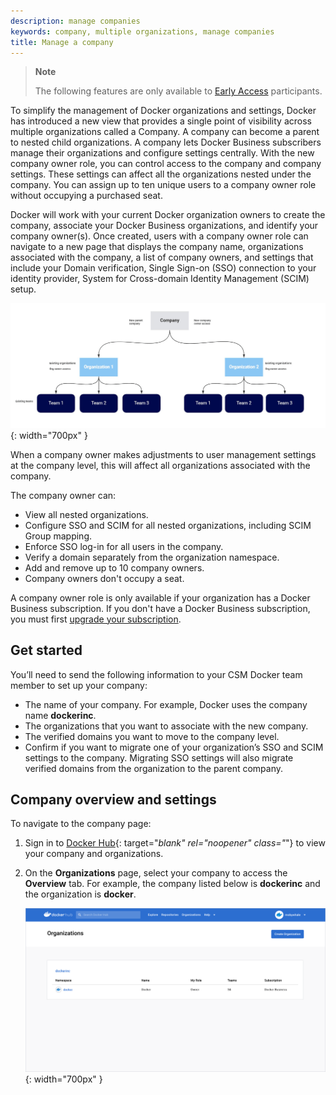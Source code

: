 ```yaml
---
description: manage companies
keywords: company, multiple organizations, manage companies
title: Manage a company
---
```


> **Note**
>
> The following features are only available to [Early Access](../release-lifecycle.md/#early-access-ea) participants.


To simplify the management of Docker organizations and settings, Docker has introduced a new view that provides a single point of visibility across multiple organizations called a Company. A company can become a parent to nested child organizations. A company lets Docker Business subscribers manage their organizations and configure settings centrally. With the new company owner role, you can control access to the company and company settings. These settings can affect all the organizations nested under the company. You can assign up to ten unique users to a company owner role without occupying a purchased seat.

Docker will work with your current Docker organization owners to create the company, associate your Docker Business organizations, and identify your company owner(s). Once created, users with a company owner role can navigate to a new page that displays the company name, organizations associated with the company, a list of company owners, and settings that include your Domain verification, Single Sign-on (SSO) connection to your identity provider, System for Cross-domain Identity Management (SCIM) setup.


 ![company-process](images/company-process-diagram.png){: width="700px" }

When a company owner makes adjustments to user management settings at the company level, this will affect all organizations associated with the company.

The company owner can:

- View all nested organizations.
- Configure SSO and SCIM for all nested organizations, including SCIM Group mapping.
- Enforce SSO log-in for all users in the company.
- Verify a domain separately from the organization namespace.
- Add and remove up to 10 company owners.
- Company owners don't occupy a seat.

A company owner role is only available if your organization has a Docker Business subscription. If you don't have a Docker Business subscription, you must first [upgrade your subscription](../subscription/upgrade.md).

## Get started

You’ll need to send the following information to your CSM Docker team member to set up your company:

- The name of your company. For example, Docker uses the company name **dockerinc**.
- The organizations that you want to associate with the new company.
- The verified domains you want to move to the company level.
- Confirm if you want to migrate one of your organization’s SSO and SCIM settings to the company. Migrating SSO settings will also migrate verified domains from the organization to the parent company.

## Company overview and settings

To navigate to the company page:

1. Sign in to [Docker Hub](https://hub.docker.com/){: target="_blank" rel="noopener" class="_"} to view your company and organizations.
2. On the **Organizations** page, select your company to access the **Overview** tab. For example, the company listed below is **dockerinc** and the organization is **docker**.

    ![org-page](images/org-page.png){: width="700px" }

